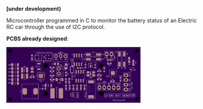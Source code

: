 **[under development)**

Microcontroller programmed in C to monitor the battery status of an Electric RC car through the use of I2C protocol.

**PCBS already designed**:

<img src="https://github.com/RicardoATB/li-ion-bat-monitor/blob/main/HARDWARE/board-top_1.png" width="70%" height="70%" />
